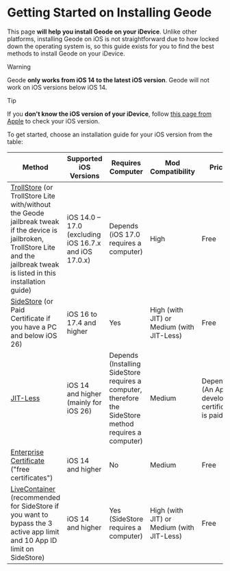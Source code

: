 # Getting Started on Installing Geode
This page **will help you install Geode on your iDevice**. Unlike other platforms, installing Geode on iOS is not straightforward due to how locked down the operating system is, so this guide exists for you to find the best methods to install Geode on your iDevice.
> [!WARNING]
> Geode **only works from iOS 14 to the latest iOS version**. Geode will not work on iOS versions below iOS 14.

> [!TIP]
> If you **don't know the iOS version of your iDevice**, follow [this page from Apple](https://support.apple.com/en-us/109065) to check your iOS version.

To get started, choose an installation guide for your iOS version from the table:

| Method                         | Supported iOS Versions                      | Requires Computer                                          | Mod Compatibility | Price                                               |
|--------------------------------|----------------------------------------------|------------------------------------------------------------|-------------------|-----------------------------------------------------|
| [TrollStore](/OLD-IOS-INSTALL.md) (or TrollStore Lite with/without the Geode jailbreak tweak if the device is jailbroken, TrollStore Lite and the jailbreak tweak is listed in this installation guide)     | iOS 14.0 – 17.0 (excluding iOS 16.7.x and iOS 17.0.x)                       | Depends (iOS 17.0 requires a computer)                     | High              | Free                                                |
| [SideStore](/MODERN-IOS-INSTALL.md) (or Paid Certificate if you have a PC and below iOS 26)                      | iOS 16 to 17.4 and higher    | Yes                                                        | High (with JIT) or Medium (with JIT-Less)              | Free                                                |
| [JIT-Less](/JITLESS-INSTALL-GUIDE.md)             | iOS 14 and higher (mainly for iOS 26)      | Depends (Installing SideStore requires a computer, therefore the SideStore method requires a computer)| Medium            | Depends (An Apple developer certificate is paid) |
| [Enterprise Certificate](ENTERPRISE-INSTALL-GUIDE.md) ("free certificates") | iOS 14 and higher                           | No                                                         | Medium            | Free                                                |
| [LiveContainer](/LIVECONTAINER-INSTALL-GUIDE.md) (recommended for SideStore if you want to bypass the 3 active app limit and 10 App ID limit on SideStore) | iOS 14 and higher | Yes (SideStore requires a computer) | High (with JIT) or Medium (with JIT-Less) | Free |
